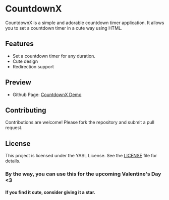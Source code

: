 
# CountdownX
CountdownX is a simple and adorable countdown timer application. It allows you to set a countdown timer in a cute way using HTML.

## Features

- Set a countdown timer for any duration.
- Cute design
- Redirection support

## Preview 
- Github Page: [CountdownX Demo](https://siyam-yas.github.io/CountdownX/)

## Contributing

Contributions are welcome! Please fork the repository and submit a pull request.

## License

This project is licensed under the YASL License. See the [LICENSE](LICENSE) file for details.

### By the way, you can use this for the upcoming Valentine's Day <3

#### If you find it cute, consider giving it a star.